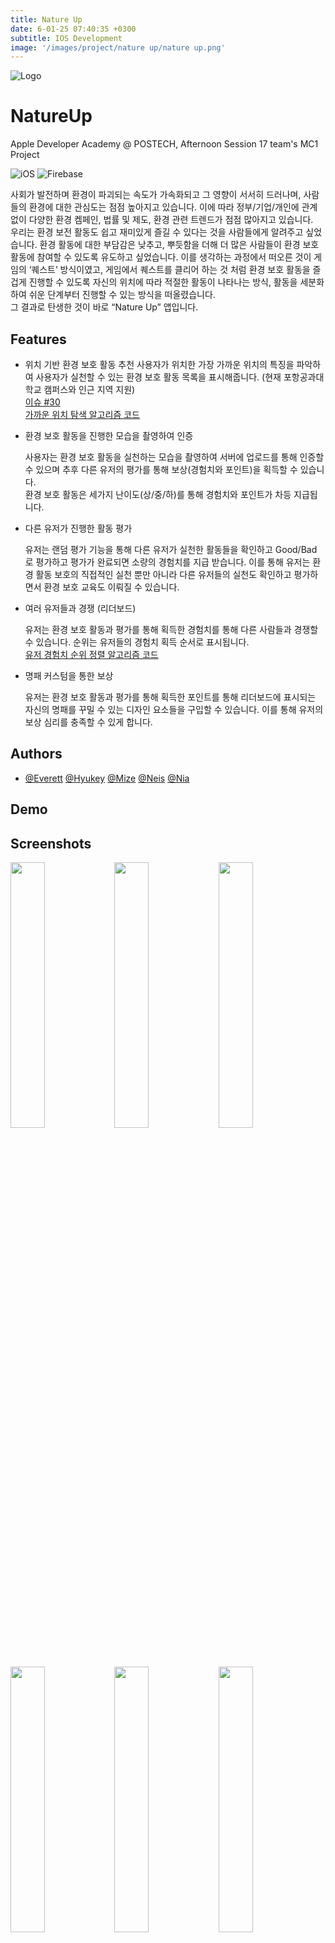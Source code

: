 ```yaml
---
title: Nature Up
date: 6-01-25 07:40:35 +0300
subtitle: IOS Development
image: '/images/project/nature up/nature up.png'
---
```


![Logo](https://user-images.githubusercontent.com/56063805/163673337-eb892f0a-34b1-48a0-810c-bdeb79decd60.jpeg)

# NatureUp
Apple Developer Academy @ POSTECH, Afternoon Session 17 team's MC1 Project

![iOS](https://img.shields.io/badge/Swift-iOS-51a9e8?logo=Swift)
![Firebase](https://img.shields.io/badge/with-Firebase-FFCC00?logo=Firebase)

사회가 발전하며 환경이 파괴되는 속도가 가속화되고 그 영향이 서서히 드러나며, 사람들의 환경에 대한 관심도는 점점 높아지고 있습니다. 이에 따라 정부/기업/개인에 관계없이 다양한 환경 켐페인, 법률 및 제도, 환경 관련 트렌드가 점점 많아지고 있습니다.<br>
우리는 환경 보전 활동도 쉽고 재미있게 즐길 수 있다는 것을 사람들에게 알려주고 싶었습니다. 환경 활동에 대한 부담감은 낮추고, 뿌듯함을 더해 더 많은 사람들이 환경 보호 활동에 참여할 수 있도록 유도하고 싶었습니다. 이를 생각하는 과정에서 떠오른 것이 게임의 ‘퀘스트’ 방식이였고, 게임에서 퀘스트를 클리어 하는 것 처럼 환경 보호 활동을 즐겁게 진행할 수 있도록 자신의 위치에 따라 적절한 활동이 나타나는 방식, 활동을 세분화하여 쉬운 단계부터 진행할 수 있는 방식을 떠올렸습니다.<br>
그 결과로 탄생한 것이 바로 “Nature Up” 앱입니다.

## Features
- 위치 기반 환경 보호 활동 추천
사용자가 위치한 가장 가까운 위치의 특징을 파악하여 사용자가 실천할 수 있는 환경 보호 활동 목록을 표시해줍니다. (현재 포항공과대학교 캠퍼스와 인근 지역 지원) <br>
    [이슈 #30](https://github.com/DeveloperAcademy-POSTECH/NatureUp/issues/30)<br>
    [가까운 위치 탐색 알고리즘 코드](https://github.com/DeveloperAcademy-POSTECH/NatureUp/blob/main/NatureUp/Views/Home/HomeView.swift#L17-L43)

- 환경 보호 활동을 진행한 모습을 촬영하여 인증

    사용자는 환경 보호 활동을 실천하는 모습을 촬영하여 서버에 업로드를 통해 인증할 수 있으며 추후 다른 유저의 평가를 통해 보상(경험치와 포인트)을 획득할 수 있습니다.<br>
    환경 보호 활동은 세가지 난이도(상/중/하)를 통해 경험치와 포인트가 차등 지급됩니다.  

- 다른 유저가 진행한 활동 평가

    유저는 랜덤 평가 기능을 통해 다른 유저가 실천한 활동들을 확인하고 Good/Bad 로 평가하고 평가가 완료되면 소량의 경험치를 지급 받습니다. 이를 통해 유저는 환경 활동 보호의 직접적인 실천 뿐만 아니라 다른 유저들의 실천도 확인하고 평가하면서 환경 보호 교육도 이뤄질 수 있습니다.   

- 여러 유저들과 경쟁 (리더보드)

    유저는 환경 보호 활동과 평가를 통해 획득한 경험치를 통해 다른 사람들과 경쟁할 수 있습니다. 순위는 유저들의 경험치 획득 순서로 표시됩니다.<br>
    [유저 경험치 순위 정렬 알고리즘 코드](https://github.com/DeveloperAcademy-POSTECH/NatureUp/blob/main/NatureUp/ViewModels/UserViewModel.swift#L39-L75) 

- 명패 커스텀을 통한 보상

    유저는 환경 보호 활동과 평가를 통해 획득한 포인트를 통해 리더보드에 표시되는 자신의 명패를 꾸밀 수 있는 디자인 요소들을 구입할 수 있습니다. 이를 통해 유저의 보상 심리를 충족할 수 있게 합니다.

## Authors
- [@Everett](https://github.com/Shin-jun) [@Hyukey](https://github.com/devluce) [@Mize](https://github.com/DevMizeKR) [@Neis](https://github.com/JungYunseong) [@Nia](https://github.com/pig1606)

##  Demo

## Screenshots
<img src="https://user-images.githubusercontent.com/56063805/163396348-1fee02bd-95bd-4f44-b4f7-2128c93309fd.png" width="33%"><img src="https://user-images.githubusercontent.com/56063805/163396371-c5149568-68f8-4679-84aa-db25205fcec8.png" width="33%"><img src="https://user-images.githubusercontent.com/56063805/163396391-02dab55c-53a4-482a-b782-7a94cc807ad1.png" width="33%">
<img src="https://user-images.githubusercontent.com/56063805/163396427-7bb34983-a479-4389-a387-e44de84ef6b8.png" width="33%"><img src="https://user-images.githubusercontent.com/56063805/163396455-c94d2fc0-601b-4e55-af98-7b8b894112d0.png" width="33%"><img src="https://user-images.githubusercontent.com/56063805/163396468-e6e3c233-dde0-4689-98dd-c8d37e5d2e64.png" width="33%">
<img src="https://user-images.githubusercontent.com/56063805/163396505-07c25056-a8cf-4918-80b9-a6e945d8aa4e.png" width="33%"><img src="https://user-images.githubusercontent.com/56063805/163396548-9b177739-5f7c-4644-a5ee-9fd685d959bf.png" width="33%"><img src="https://user-images.githubusercontent.com/56063805/163396576-a56f28af-c639-4837-9658-39deaf8f6f99.png" width="33%">
<img src="https://user-images.githubusercontent.com/56063805/163396613-96864f99-5df1-4b3c-ac19-c624d255767c.png" width="33%"><img src="https://user-images.githubusercontent.com/56063805/163396688-02941c0e-91bb-4f0d-a63b-a93011dd59d9.png" width="33%"><img src="https://user-images.githubusercontent.com/56063805/163396803-951efc2b-206b-4d49-97b0-b6de509f1a9a.png" width="33%">
<img src="https://user-images.githubusercontent.com/56063805/163396957-9fa7bea7-e6ba-4f3c-87a5-b145aa80e581.png" width="33%"><img src="https://user-images.githubusercontent.com/56063805/163396853-ac9b3643-4bf7-471a-a9cb-9a6e106bc6d9.png" width="33%"><img src="https://user-images.githubusercontent.com/56063805/163397016-50bbd6b4-3eef-4c71-a07e-3ea53a984ae8.png" width="33%">
<img src="https://user-images.githubusercontent.com/56063805/163397028-3bcdaaf4-5989-422d-b145-d4180f9ebdb2.png" width="33%"><img src="https://user-images.githubusercontent.com/56063805/163397048-62b034f7-6a4d-46b4-9d2d-c3ccd6d85839.png" width="33%"><img src="https://user-images.githubusercontent.com/56063805/163397064-a9f4f336-f1cb-42d1-a1ad-03d67251d183.png" width="33%">

## Skills & Tech Stack
- SwiftUI
- MapKit
- Firebase Firestore
- [SwiftUIPullToRefresh](https://github.com/globulus/swiftui-pull-to-refresh) (package - MIT License)

## License
[MIT](https://choosealicense.com/licenses/mit/)
